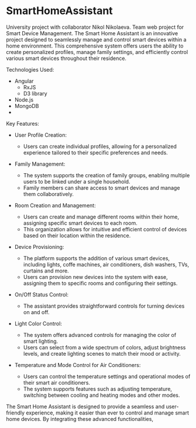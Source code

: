 # SmartHomeAssistant

University project with collaborator Nikol Nikolaeva. Team web project for Smart Device Management. The Smart Home Assistant is an innovative project designed to seamlessly manage and control smart devices within a home environment. This comprehensive system offers users the ability to create personalized profiles, manage family settings, and efficiently control various smart devices throughout their residence.    

Technologies Used: 
* Angular
   - RxJS
   - D3 library
* Node.js
* MongoDB
* 

Key Features:
* User Profile Creation:

  - Users can create individual profiles, allowing for a personalized experience tailored to their specific preferences and needs.

* Family Management:

  - The system supports the creation of family groups, enabling multiple users to be linked under a single household.
  - Family members can share access to smart devices and manage them collaboratively.

* Room Creation and Management:

  - Users can create and manage different rooms within their home, assigning specific smart devices to each room.
  - This organization allows for intuitive and efficient control of devices based on their location within the residence.

* Device Provisioning:

  - The platform supports the addition of various smart devices, including lights, coffe machines, air conditioners, dish washers, TVs, curtains and more.
  - Users can provision new devices into the system with ease, assigning them to specific rooms and configuring their settings.
* On/Off Status Control:

  - The assistant provides straightforward controls for turning devices on and off.
* Light Color Control:

  - The system offers advanced controls for managing the color of smart lighting.
  - Users can select from a wide spectrum of colors, adjust brightness levels, and create lighting scenes to match their mood or activity.
* Temperature and Mode Control for Air Conditioners:

  - Users can control the temperature settings and operational modes of their smart air conditioners.
  - The system supports features such as adjusting temperature, switching between cooling and heating modes аnd other modes.

The Smart Home Assistant is designed to provide a seamless and user-friendly experience, making it easier than ever to control and manage smart home devices. By integrating these advanced functionalities,
